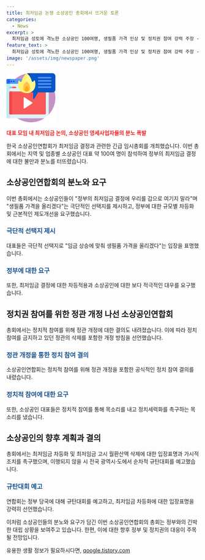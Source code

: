 ```yaml
---
title: 최저임금 논쟁 소상공인 총회에서 뜨거운 토론
categories:
  - News
excerpt: >
  최저임금 성토에 격노한 소상공인 100여명, 생필품 가격 인상 및 정치권 참여 강력 주장 - 소상공인연합회가 최저임금 결정 관련 긴급 임시총회를 열고, 정부의 대응에 대한 불만을 제기했다. 소상공인 대표들은 생필품 가격을 올리고 내년 총선 보이콧을 언급하며, 정치권 참여를 위해 정관 개정에 나설 방침을 밝혔다. 최승재 회장은 정부의 태도에 대한 비판을 제기하며, 소상공인들의 목소리가 반영되지 않는다고 주장했다. 정치화와 협상에 대한 불만을 표명하며, 정부에 대한 촉구와 규탄대회 예고를 밝히기도 했다.
feature_text: >
  최저임금 성토에 격노한 소상공인 100여명, 생필품 가격 인상 및 정치권 참여 강력 주장 - 소상공인연합회가 최저임금 결정 관련 긴급 임시총회를 열고, 정부의 대응에 대한 불만을 제기했다. 소상공인 대표들은 생필품 가격을 올리고 내년 총선 보이콧을 언급하며, 정치권 참여를 위해 정관 개정에 나설 방침을 밝혔다. 최승재 회장은 정부의 태도에 대한 비판을 제기하며, 소상공인들의 목소리가 반영되지 않는다고 주장했다. 정치화와 협상에 대한 불만을 표명하며, 정부에 대한 촉구와 규탄대회 예고를 밝히기도 했다.
image: '/assets/img/newspaper.png'
---
```


<p><img src="/assets/img/news.png" alt="rentncar 속보" /></p>

<p><b><span style="color: #ee2323;">대표 모임 내 최저임금 논의, 소상공인 영세사업자들의 분노 폭발</span></b></p>

<p>한국 소상공인연합회가 최저임금 결정과 관련한 긴급 임시총회를 개최했습니다. 이번 총회에서는 지역 및 업종별 소상공인 대표 약 100여 명이 참석하여 정부의 최저임금 결정에 대한 불만과 분노를 터뜨렸습니다.</p>

<h2 data-ke-size="size26">소상공인연합회의 분노와 요구</h2>

<p>이번 총회에서는 소상공인들이 "정부의 최저임금 결정에 우리를 갑으로 여기지 말라"며 "생필품 가격을 올리겠다"는 극단적인 선택지를 제시하고, 정부에 대한 규모별 차등화 및 근본적인 제도개선을 요구했습니다.</p>

<h3><b><span style="color: #1a5490;">극단적 선택지 제시</span></b></h3>

<p>대표들은 극단적 선택지로 "임금 상승에 맞춰 생필품 가격을 올리겠다"는 입장을 표명했습니다.</p>

<h3><b><span style="color: #1a5490;">정부에 대한 요구</span></b></h3>

<p>또한, 최저임금 결정에 대한 차등적용과 소상공인에 대한 보다 적극적인 대우를 요구했습니다.</p>

<h2 data-ke-size="size26">정치권 참여를 위한 정관 개정 나선 소상공인연합회</h2>

<p>총회에서는 정치적 참여를 위해 정관 개정에 대한 결의도 내려졌습니다. 이에 따라 정치 참여를 금지하고 있던 정관의 삭제를 포함한 개정 방침을 선언했습니다.</p>

<h3><b><span style="color: #1a5490;">정관 개정을 통한 정치 참여 결의</span></b></h3>

<p>소상공인연합회는 정치적 참여를 위해 정관 개정을 포함한 공식적인 정치 참여 결의를 내렸습니다.</p>

<h3><b><span style="color: #1a5490;">정치적 참여에 대한 요구</span></b></h3>

<p>또한, 소상공인 대표들은 정치적 참여를 통해 목소리를 내고 정치세력화를 촉구하는 목소리를 냈습니다.</p>

<h2 data-ke-size="size26">소상공인의 향후 계획과 결의</h2>

<p>총회에서는 최저임금 차등화 및 최저임금 고시 월환산액 삭제에 대한 입장표명과 가시적 조치를 촉구했으며, 이행되지 않을 시 전국 광역시·도에서 순차적 규탄대회를 예고했습니다.</p>

<h3><b><span style="color: #1a5490;">규탄대회 예고</span></b></h3>

<p>연합회는 정부 당국에 대해 규탄대회를 예고하고, 최저임금 차등화에 대한 입장표명을 강력히 선언했습니다.</p>

<p>이처럼 소상공인들의 분노와 요구가 담긴 이번 소상공인연합회의 총회는 정부와의 긴박한 대립 상황을 보여주고 있습니다. 한편, 이에 대한 향후 정부 및 정치권의 대응이 주목될 전망입니다.</p>
유용한 생활 정보가 필요하시다면, <a href="https://qoogle.tistory.com" rel="dofollow">qoogle.tistory.com</a>


